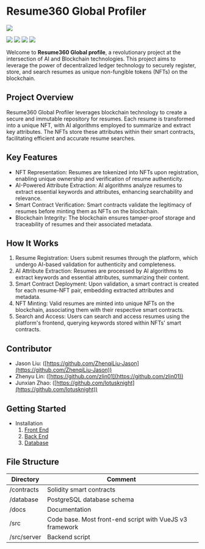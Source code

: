 # Resume360 Global Profiler

![](https://img.shields.io/static/v1?label=Version&message=0.1.0&color=success)

![](https://img.shields.io/badge/NodeJS-20.11.0-336633)
![](https://img.shields.io/static/v1?label=VueJS&message=^3.4.21&color=success)
![](https://img.shields.io/badge/ExpressJS-^4.18.2-222222)
![](https://img.shields.io/badge/PostgreSQL-15.6-336791)


Welcome to **Resume360 Global profile**, a revolutionary project at the intersection of AI and Blockchain technologies. This project aims to leverage the power of decentralized ledger technology to securely register, store, and search resumes as unique non-fungible tokens (NFTs) on the blockchain.

## Project Overview

Resume360 Global Profiler leverages blockchain technology to create a secure and immutable repository for resumes. Each resume is transformed into a unique NFT, with AI algorithms employed to summarize and extract key attributes. The NFTs store these attributes within their smart contracts, facilitating efficient and accurate resume searches.

## Key Features

* NFT Representation: Resumes are tokenized into NFTs upon registration, enabling unique ownership and verification of resume authenticity.
* AI-Powered Attribute Extraction: AI algorithms analyze resumes to extract essential keywords and attributes, enhancing searchability and relevance.
* Smart Contract Verification: Smart contracts validate the legitimacy of resumes before minting them as NFTs on the blockchain.
* Blockchain Integrity: The blockchain ensures tamper-proof storage and traceability of resumes and their associated metadata.

## How It Works

1. Resume Registration: Users submit resumes through the platform, which undergo AI-based validation for authenticity and completeness.
1. AI Attribute Extraction: Resumes are processed by AI algorithms to extract keywords and essential attributes, summarizing their content.
1. Smart Contract Deployment: Upon validation, a smart contract is created for each resume-NFT pair, embedding extracted attributes and metadata.
1. NFT Minting: Valid resumes are minted into unique NFTs on the blockchain, associating them with their respective smart contracts.
1. Search and Access: Users can search and access resumes using the platform's frontend, querying keywords stored within NFTs' smart contracts.

## Contributor

* Jason Liu: ([https://github.com/ZhenqiLiu-Jason](https://github.com/ZhenqiLiu-Jason))
* Zhenyu Lin: ([https://github.com/zlin01](https://github.com/zlin01))
* Junxian Zhao: ([https://github.com/lotusknight](https://github.com/lotusknight))

## Getting Started

* Installation
  1. [Front End](docs/Installation-Frontend.md)
  1. [Back End](docs/Installation-Backend.md)
  1. [Database](docs/Installation-Database.md)

## File Structure

| Directory | Comment |
|-- |-- |
| /contracts | Solidity smart contracts |
| /database | PostgreSQL database schema |
| /docs | Documentation |
| /src | Code base. Most front-end script with VueJS v3 framework |
| /src/server | Backend script |